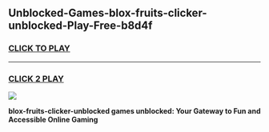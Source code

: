 
## Unblocked-Games-blox-fruits-clicker-unblocked-Play-Free-b8d4f
<h3>
<a href="https://premium76.site?title=blox-fruits-clicker-unblocked&ref=12A">CLICK TO PLAY</a></h3>
<hr>

<h3>
<a href="https://premium76.site?title=blox-fruits-clicker-unblocked&ref=12A">CLICK 2 PLAY</a>
  
</h3>

<a href="https://premium76.site?title=blox-fruits-clicker-unblocked&ref=12A"><img src="https://clearcache.store/games.png"></a>


**blox-fruits-clicker-unblocked games unblocked: Your Gateway to Fun and Accessible Online Gaming**
